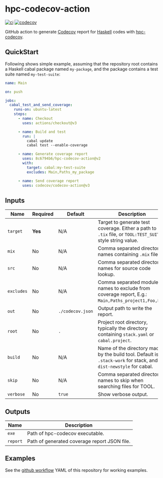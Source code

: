 hpc-codecov-action
==================

[![ci](https://github.com/8c6794b6/hpc-codecov-action/workflows/ci/badge.svg)](https://github.com/8c6794b6/hpc-codecov-action/actions?query=workflow%3Aci)
[![codecov](https://codecov.io/gh/8c6794b6/hpc-codecov-action/branch/main/graph/badge.svg?token=P8DDZGTB74)](https://codecov.io/gh/8c6794b6/hpc-codecov-action)


GitHub action to generate [Codecov](https://codecov.io) report for
[Haskell](https://haskell.org) codes with
[hpc-codecov](https://github.com/8c6794b6/hpc-codecov).


QuickStart
----------

Following shows simple example, assuming that the repository root
contains a Haskell cabal package named ``my-package``, and the package
contains a test suite named ``my-test-suite``:

```yaml
name: Main

on: push

jobs:
  cabal_test_and_send_coverage:
    runs-on: ubuntu-latest
    steps:
      - name: Checkout
        uses: actions/checkout@v3

      - name: Build and test
        run: |
          cabal update
          cabal test --enable-coverage

      - name: Generate coverage report
        uses: 8c6794b6/hpc-codecov-action@v2
        with:
          target: cabal:my-test-suite
          excludes: Main,Paths_my_package

      - name: Send coverage report
        uses: codecov/codecov-action@v3
```

Inputs
------

| Name | Required | Default | Description |
|------|----------|---------|-------------|
|``target``|**Yes**|N/A|Target to generate test coverage. Either a path to ``.tix`` file, or ``TOOL:TEST_SUITE`` style string value. |
|``mix``|No|N/A|Comma separated directory names containing ``.mix`` files. |
|``src``|No|N/A|Comma separated directory names for source code lookup. |
|``excludes``|No|N/A|Comma separated module names to exclude from coverage report, E.g.: ``Main,Paths_project1,Foo,Bar``. |
|``out``|No|``./codecov.json``|Output path to write the report.|
|``root``|No|``.``|Project root directory, typically the directory containing ``stack.yaml`` or ``cabal.project``. |
|``build``|No|N/A|Name of the directory made by the build tool. Default is ``.stack-work`` for stack, and ``dist-newstyle`` for cabal. |
|``skip``|No|N/A|Comma separated directory names to skip when searching files for TOOL. |
|``verbose``|No|``true``|Show verbose output. |


Outputs
-------

| Name | Description |
|------|-------------|
|``exe``|Path of hpc-codecov executable.|
|``report``|Path of generated coverage report JSON file.|


Examples
--------

See the [github
workflow](https://github.com/8c6794b6/hpc-codecov-action/blob/main/.github/workflows/ci.yml)
YAML of this repository for working examples.
